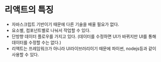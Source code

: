 # 리액트의 특징

- 자바스크립트 기반이기 때문에 다른 기술을 배울 필요가 없다.
- 요소별, 컴포넌트별로 나눠서 작업할 수 있다.
- 단방향 데이터 플로우를 가지고 있다. (데이터를 수정하면 UI가 바뀌지만 UI를 통해 데이터를 수정할 수는 없다.)
- 리액트는 프레임워크가 아니라 UI라이브러리이기 때문에 파이썬, nodejs등과 같이 사용할 수 있다.